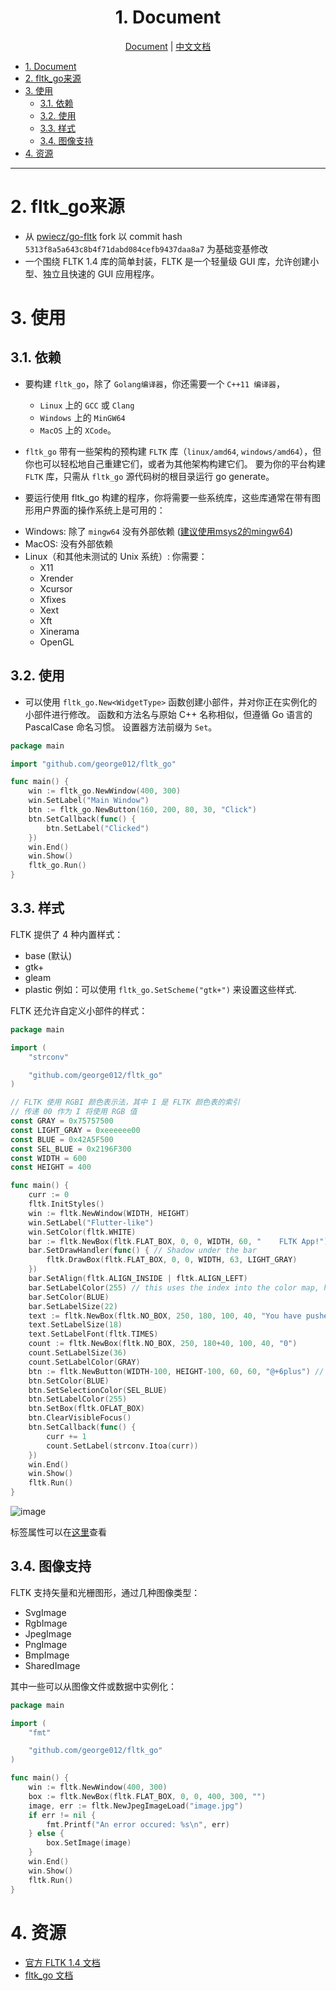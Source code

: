 <div align="center">

# 1. Document

</div>

<div align="center">

[Document](./README.md) | [中文文档](./README_zh-cn.md)

</div>

<!-- TOC -->

- [1. Document](#1-document)
- [2. fltk\_go来源](#2-fltk_go来源)
- [3. 使用](#3-使用)
	- [3.1. 依赖](#31-依赖)
	- [3.2. 使用](#32-使用)
	- [3.3. 样式](#33-样式)
	- [3.4. 图像支持](#34-图像支持)
- [4. 资源](#4-资源)

<!-- /TOC -->

---
# 2. fltk_go来源
* 从 [pwiecz/go-fltk](https://github.com/pwiecz/go-fltk) fork 以 commit hash `5313f8a5a643c8b4f71dabd084cefb9437daa8a7` 为基础变基修改
* 一个围绕 FLTK 1.4 库的简单封装，FLTK 是一个轻量级 GUI 库，允许创建小型、独立且快速的 GUI 应用程序。

# 3. 使用
## 3.1. 依赖
* 要构建 `fltk_go`，除了 `Golang编译器`，你还需要一个 `C++11 编译器`，
	*	`Linux` 上的 `GCC` 或 `Clang`
	*	`Windows` 上的 `MinGW64`
	*	`MacOS` 上的 `XCode`。

* `fltk_go` 带有一些架构的预构建 `FLTK` 库（`linux/amd64`, `windows/amd64`），但你也可以轻松地自己重建它们，或者为其他架构构建它们。
要为你的平台构建 `FLTK` 库，只需从 `fltk_go` 源代码树的根目录运行 go generate。

*	要运行使用 fltk_go 构建的程序，你将需要一些系统库，这些库通常在带有图形用户界面的操作系统上是可用的：

- Windows: 除了 `mingw64` 没有外部依赖 ([建议使用msys2的mingw64](./scripts/install_msys2_mingw64.sh))
- MacOS: 没有外部依赖
- Linux（和其他未测试的 Unix 系统）: 你需要：
    - X11
    - Xrender
    - Xcursor
    - Xfixes
    - Xext
    - Xft
    - Xinerama
    - OpenGL

## 3.2. 使用
* 可以使用 `fltk_go.New<WidgetType>` 函数创建小部件，并对你正在实例化的小部件进行修改。
函数和方法名与原始 C++ 名称相似，但遵循 Go 语言的 PascalCase 命名习惯。
设置器方法前缀为 `Set`。

```go
package main

import "github.com/george012/fltk_go"

func main() {
    win := fltk_go.NewWindow(400, 300)
    win.SetLabel("Main Window")
    btn := fltk_go.NewButton(160, 200, 80, 30, "Click")
    btn.SetCallback(func() {
        btn.SetLabel("Clicked")
    })
    win.End()
    win.Show()
    fltk_go.Run()
}
```


## 3.3. 样式
FLTK 提供了 4 种内置样式：
- base (默认)
- gtk+
- gleam
- plastic
例如：可以使用 `fltk_go.SetScheme("gtk+")` 来设置这些样式.

FLTK 还允许自定义小部件的样式：
```go
package main

import (
	"strconv"

	"github.com/george012/fltk_go"
)

// FLTK 使用 RGBI 颜色表示法，其中 I 是 FLTK 颜色表的索引
// 传递 00 作为 I 将使用 RGB 值
const GRAY = 0x75757500
const LIGHT_GRAY = 0xeeeeee00
const BLUE = 0x42A5F500
const SEL_BLUE = 0x2196F300
const WIDTH = 600
const HEIGHT = 400

func main() {
	curr := 0
	fltk.InitStyles()
	win := fltk.NewWindow(WIDTH, HEIGHT)
	win.SetLabel("Flutter-like")
	win.SetColor(fltk.WHITE)
	bar := fltk.NewBox(fltk.FLAT_BOX, 0, 0, WIDTH, 60, "    FLTK App!")
	bar.SetDrawHandler(func() { // Shadow under the bar
		fltk.DrawBox(fltk.FLAT_BOX, 0, 0, WIDTH, 63, LIGHT_GRAY)
	})
	bar.SetAlign(fltk.ALIGN_INSIDE | fltk.ALIGN_LEFT)
	bar.SetLabelColor(255) // this uses the index into the color map, here it's white
	bar.SetColor(BLUE)
	bar.SetLabelSize(22)
	text := fltk.NewBox(fltk.NO_BOX, 250, 180, 100, 40, "You have pushed the button this many times:")
	text.SetLabelSize(18)
	text.SetLabelFont(fltk.TIMES)
	count := fltk.NewBox(fltk.NO_BOX, 250, 180+40, 100, 40, "0")
	count.SetLabelSize(36)
	count.SetLabelColor(GRAY)
	btn := fltk.NewButton(WIDTH-100, HEIGHT-100, 60, 60, "@+6plus") // 这翻译成一个加号
	btn.SetColor(BLUE)
	btn.SetSelectionColor(SEL_BLUE)
	btn.SetLabelColor(255)
	btn.SetBox(fltk.OFLAT_BOX)
	btn.ClearVisibleFocus()
	btn.SetCallback(func() {
		curr += 1
		count.SetLabel(strconv.Itoa(curr))
	})
	win.End()
	win.Show()
	fltk.Run()
}
```

![image](https://user-images.githubusercontent.com/37966791/147374840-2d993522-fc86-46fc-9e95-2b3391d31013.png)

标签属性可以在[这里](https://www.fltk.org/doc-1.3/common.html#common_labels)查看

## 3.4. 图像支持
FLTK 支持矢量和光栅图形，通过几种图像类型：
- SvgImage
- RgbImage
- JpegImage
- PngImage
- BmpImage
- SharedImage

其中一些可以从图像文件或数据中实例化：
```go
package main

import (
	"fmt"

	"github.com/george012/fltk_go"
)

func main() {
	win := fltk.NewWindow(400, 300)
	box := fltk.NewBox(fltk.FLAT_BOX, 0, 0, 400, 300, "")
	image, err := fltk.NewJpegImageLoad("image.jpg")
	if err != nil {
		fmt.Printf("An error occured: %s\n", err)
	} else {
		box.SetImage(image)
	}
	win.End()
	win.Show()
	fltk.Run()
}
```

# 4. 资源
- [官方 FLTK 1.4 文档](https://www.fltk.org/doc-1.4/index.html)
- [fltk_go 文档](https://pkg.go.dev/github.com/george012/fltk_go) 